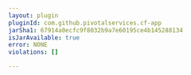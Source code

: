 ```yaml
---
layout: plugin
pluginId: com.github.pivotalservices.cf-app
jarSha1: 67914a0ecfc9f8032b9a7e60195ce4b145288134
isJarAvailable: true
error: NONE
violations: []

---
```

